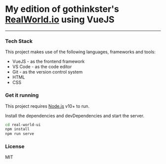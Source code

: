 # My edition of gothinkster's [RealWorld.io](https://realworld.io) using VueJS

---

### Tech Stack

This project makes use of the following languages, frameworks and tools:

- VueJS - as the frontend framework
- VS Code - as the code editor
- Git - as the version control system
- HTML
- CSS

### Get it running

This project requires [Node.js](https://nodejs.org/) v10+ to run.

Install the dependencies and devDependencies and start the server.

```sh
cd real-world-ui
npm install
npm run serve
```

### License

MIT
